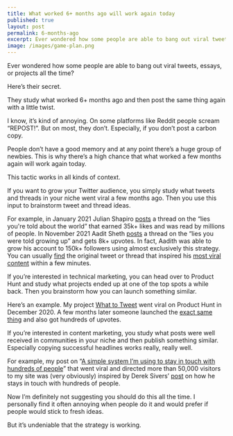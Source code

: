 ```yaml
---
title: What worked 6+ months ago will work again today
published: true
layout: post
permalink: 6-months-ago
excerpt: Ever wondered how some people are able to bang out viral tweets, essays, or projects all the time?
image: /images/game-plan.png
---
```


Ever wondered how some people are able to bang out viral tweets, essays, or projects all the time?

Here’s their secret.

They study what worked 6+ months ago and then post the same thing again with a little twist. 

I know, it’s kind of annoying. On some platforms like Reddit people scream “REPOST!”. But on most, they don’t. Especially, if you don’t post a carbon copy.

People don’t have a good memory and at any point there’s a huge group of newbies. This is why there’s a high chance that what worked a few months again will work again today. 

This tactic works in all kinds of context. 

If you want to grow your Twitter audience, you simply study what tweets and threads in your niche went viral a few months ago. Then you use this input to brainstorm tweet and thread ideas. 

For example, in January 2021 Julian Shapiro [posts](https://twitter.com/Julian/status/1348001394104537089) a thread on the “lies you're told about the world” that earned 35k+ likes and was read by millions of people. In November 2021 Aadit Sheth [posts](https://twitter.com/aaditsh/status/1464626688252432391) a thread on the “lies you were told growing up” and gets 8k+ upvotes. In fact, Aadith was able to grow his account to 150k+ followers using almost exclusively this strategy.  You can usually [find](https://twitter.com/search?q=Twitter%20worth%20more%20than%20degree%20min_faves%3A500&src=typed_query&f=top) the original tweet or thread that inspired his [most viral content](https://twitter.com/search?q=(from%3Aaaditsh)%20min_faves%3A500&src=typed_query&f=top) within a few minutes. 

If you’re interested in technical marketing, you can head over to Product Hunt and study what projects ended up at one of the top spots a while back. Then you brainstorm how you can launch something similar. 

Here’s an example. My project [What to Tweet](https://whattotweet.com) went viral on Product Hunt in December 2020. A few months later someone launched the [exact same thing](https://www.producthunt.com/posts/tweet-ideas) and also got hundreds of upvotes.

If you’re interested in content marketing, you study what posts were well received in communities in your niche and then publish something similar. Especially copying successful headlines works really, really well. 

For example, my post on “[A simple system I’m using to stay in touch with hundreds of people](https://jakobgreenfeld.com/stay-in-touch)” that went viral and directed more than 50,000 visitors to my site was (very obviously) inspired by Derek Sivers’ [post](https://sive.rs/hundreds) on how he stays in touch with hundreds of people.

Now I’m definitely not suggesting you should do this all the time. I personally find it often annoying when people do it and would prefer if people would stick to fresh ideas. 

But it’s undeniable that the strategy is working.